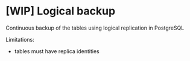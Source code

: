 # [WIP] Logical backup
Continuous backup of the tables using logical replication in PostgreSQL

Limitations:
- tables must have replica identities